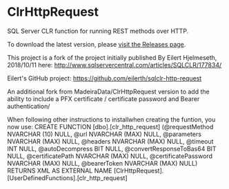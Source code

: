 # ClrHttpRequest

SQL Server CLR function for running REST methods over HTTP.

To download the latest version, please [visit the Releases page](https://github.com/MadeiraData/ClrHttpRequest/releases).

This project is a fork of the project initially published By Eilert Hjelmeseth, 2018/10/11 here:
http://www.sqlservercentral.com/articles/SQLCLR/177834/

Eilert's GitHub project: https://github.com/eilerth/sqlclr-http-request

An additional fork  from  MadeiraData/ClrHttpRequest version to add the ability to include a PFX certificate / certificate password and Bearer authentication/

When following other instructions to installwhen creating the funtion, you now use:
CREATE FUNCTION [dbo].[clr_http_request]
(@requestMethod NVARCHAR (10) NULL, @url NVARCHAR (MAX) NULL, @parameters NVARCHAR (MAX) NULL, @headers NVARCHAR (MAX) NULL, @timeout INT NULL, @autoDecompress BIT NULL, @convertResponseToBas64 BIT NULL, @certificatePath NVARCHAR (MAX) NULL, @certificatePassword NVARCHAR (MAX) NULL, @bearerToken NVARCHAR (MAX) NULL)
RETURNS XML
AS
 EXTERNAL NAME [ClrHttpRequest].[UserDefinedFunctions].[clr_http_request]
